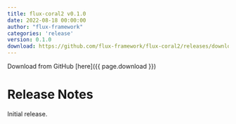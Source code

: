 ```yaml
---
title: flux-coral2 v0.1.0
date: 2022-08-18 00:00:00
author: "flux-framework"
categories: 'release'
version: 0.1.0
download: https://github.com/flux-framework/flux-coral2/releases/download/v0.1.0/flux-coral2-0.1.0.tar.gz
---
```


Download from GitHub [here]({{ page.download }})

# Release Notes

Initial release.
